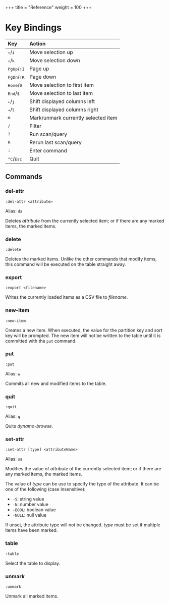 +++
title = "Reference"
weight = 100
+++

# Key Bindings

| Key                                  | Action                              |
| :----------------------------------- | :---------------------------------- |
| <kbd>&uarr;</kbd>/<kbd>i</kbd>       | Move selection up                   |
| <kbd>&darr;</kbd>/<kbd>k</kbd>       | Move selection down                 |
| <kbd>PgUp</kbd>/<kbd>&#8679;I</kbd> | Page up                             |
| <kbd>PgDn</kbd>/<kbd>&#8679;K</kbd> | Page down                           |
| <kbd>Home</kbd>/<kbd>0</kbd>         | Move selection to first item        |
| <kbd>End</kbd>/<kbd>$</kbd>          | Move selection to last item         |
| <kbd>&larr;</kbd>/<kbd>j</kbd>       | Shift displayed columns left        |
| <kbd>&rarr;</kbd>/<kbd>l</kbd>       | Shift displayed columns right       |
| <kbd>m</kbd>                         | Mark/unmark currently selected item |
| <kbd>/</kbd>                         | Filter                              |
| <kbd>?</kbd>                         | Run scan/query                      |
| <kbd>R</kbd>                         | Rerun last scan/query               |
| <kbd>:</kbd>                         | Enter command                       |
| <kbd>^C</kbd>/<kbd>Esc</kbd>        | Quit                                |

## Commands

### del-attr

```
:del-attr <attribute>
```

Alias: `da`

Deletes _attribute_ from the currently selected item; or if there are any marked items, the marked items.

### delete

```
:delete
```

Deletes the marked items.  Unlike the other commands that modify items, this command will be executed on
the table straight away.

### export

```
:export <filename>
```

Writes the currently loaded items as a CSV file to _filename_.

### new-item

```
:new-item
```

Creates a new item.  When executed, the value for the partition key and sort key will be prompted.
The new item will not be written to the table until it is committed with the `put` command.

### put

```
:put
```

Alias: `w`

Commits all new and modified items to the table.

### quit

```
:quit
```

Alias: `q`

Quits _dynamo-browse_.

### set-attr

```
:set-attr [type] <attributeName>
```

Alias: `sa`

Modifies the value of _attribute_ of the currently selected item; or if there are any marked items, the marked items.

The value of _type_ can be use to specify the type of the attribute.  It can be one of the following (case insensitive):

- `-S`: string value
- `-N`: number value
- `-BOOL`: boolean value
- `-NULL`: null value

If unset, the attribute type will not be changed.  _type_ must be set if multiple items have been marked.

### table

```
:table
```

Select the table to display.

### unmark

```
:unmark
```

Unmark all marked items.